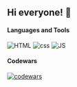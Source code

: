 ## Hi everyone! 👋

#### Languages and Tools
![HTML](https://img.shields.io/badge/-HTML-orange??style=plastic&logo=html) ![css](https://img.shields.io/badge/-CSS-blue??style=plastic&logo=css) ![JS](https://img.shields.io/badge/-JS-yellow??style=plastic&logo=js)

#### Codewars
[![codewars](https://www.codewars.com/users/artkorolev/badges/small)](https://www.codewars.com/users/artkorolev)